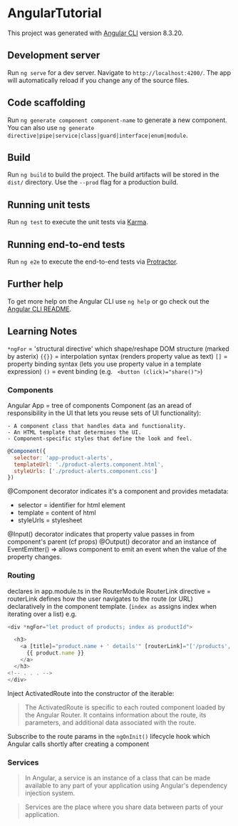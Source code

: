 # AngularTutorial

This project was generated with [Angular CLI](https://github.com/angular/angular-cli) version 8.3.20.

## Development server

Run `ng serve` for a dev server. Navigate to `http://localhost:4200/`. The app will automatically reload if you change any of the source files.

## Code scaffolding

Run `ng generate component component-name` to generate a new component. You can also use `ng generate directive|pipe|service|class|guard|interface|enum|module`.

## Build

Run `ng build` to build the project. The build artifacts will be stored in the `dist/` directory. Use the `--prod` flag for a production build.

## Running unit tests

Run `ng test` to execute the unit tests via [Karma](https://karma-runner.github.io).

## Running end-to-end tests

Run `ng e2e` to execute the end-to-end tests via [Protractor](http://www.protractortest.org/).

## Further help

To get more help on the Angular CLI use `ng help` or go check out the [Angular CLI README](https://github.com/angular/angular-cli/blob/master/README.md).

## Learning Notes
`*ngFor` = 'structural directive' which shape/reshape DOM structure (marked by asterix)
`{{}}` = interpolation syntax (renders property value as text)
`[]` = property binding syntax (lets you use property value in a template expression)
`()` = event binding (e.g. ` <button (click)="share()">`)

### Components
Angular App = tree of components
Component (as an aread of responsibility in the UI that lets you reuse sets of UI functionality):

    - A component class that handles data and functionality.
    - An HTML template that determines the UI. 
    - Component-specific styles that define the look and feel.

```javascript
@Component({
  selector: 'app-product-alerts',
  templateUrl: './product-alerts.component.html',
  styleUrls: ['./product-alerts.component.css']
})
```
@Component decorator indicates it's a component and provides metadata:
- selector = identifier for html element
- template = content of html
- styleUrls = stylesheet

@Input() decorator indicates that property value passes in from component's parent (cf props)
@Output() decorator and an instance of EventEmitter() => allows component to emit an event when the value of the property changes.

### Routing
declares in app.module.ts in the RouterModule
RouterLink directive =  routerLink defines how the user navigates to the route (or URL) declaratively in the component template.
(`index as` assigns index when iterating over a list)
e.g.
```javascript
<div *ngFor="let product of products; index as productId">

  <h3>
    <a [title]="product.name + ' details'" [routerLink]="['/products', productId]">
      {{ product.name }}
    </a>
  </h3>
<!-- . . . -->
</div>
```
Inject ActivatedRoute into the constructor of the iterable:

> The ActivatedRoute is specific to each routed component loaded by the Angular Router. It contains information about the route, its parameters, and additional data associated with the route.

Subscribe to the route params in the `ngOnInit()` lifecycle hook which Angular calls shortly after creating a component

### Services
> In Angular, a service is an instance of a class that can be made available to any part of your application using Angular's dependency injection system.

> Services are the place where you share data between parts of your application.
